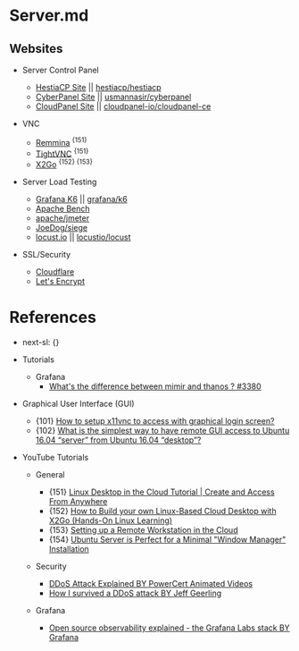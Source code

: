# Server.md

## Websites

* Server Control Panel
  * [HestiaCP Site](https://hestiacp.com/) || [hestiacp/hestiacp](https://github.com/hestiacp/hestiacp)
  * [CyberPanel Site](https://cyberpanel.net/) || [usmannasir/cyberpanel](https://github.com/usmannasir/cyberpanel)
  * [CloudPanel Site](https://www.cloudpanel.io/) || [cloudpanel-io/cloudpanel-ce](https://github.com/cloudpanel-io/cloudpanel-ce)

* VNC
  * [Remmina](https://remmina.org/) <sup>{151}</sup>
  * [TightVNC](https://www.tightvnc.com/) <sup>{151}</sup>
  * [X2Go](https://wiki.x2go.org/doku.php) <sup>{152} {153}</sup>

* Server Load Testing
  * [Grafana K6](https://k6.io/) || [grafana/k6](https://github.com/grafana/k6)
  * [Apache Bench](https://httpd.apache.org/docs/2.4/programs/ab.html)
  * [apache/jmeter](https://github.com/apache/jmeter)
  * [JoeDog/siege](https://github.com/JoeDog/siege/)
  * [locust.io](https://locust.io/) || [locustio/locust](https://github.com/locustio/locust)

* SSL/Security
  * [Cloudflare](https://www.cloudflare.com/)
  * [Let's Encrypt](https://letsencrypt.org/)

# References

* next-sl: {}

* Tutorials

  * Grafana
    * [What's the difference between mimir and thanos ? #3380](https://github.com/grafana/mimir/discussions/3380)

* Graphical User Interface (GUI)
  * {101} [How to setup x11vnc to access with graphical login screen?](https://askubuntu.com/questions/229989/how-to-setup-x11vnc-to-access-with-graphical-login-screen)
  * {102} [What is the simplest way to have remote GUI access to Ubuntu 16.04 “server” from Ubuntu 16.04 “desktop”?](https://askubuntu.com/questions/886313/what-is-the-simplest-way-to-have-remote-gui-access-to-ubuntu-16-04-server-from)

* YouTube Tutorials

  * General
    * {151} [Linux Desktop in the Cloud Tutorial | Create and Access From Anywhere](https://www.youtube.com/watch?v=633OWaW3cyo)
    * {152} [How to Build your own Linux-Based Cloud Desktop with X2Go (Hands-On Linux Learning)](https://www.youtube.com/watch?v=Ly22ZKPGxXs)
    * {153} [Setting up a Remote Workstation in the Cloud](https://www.youtube.com/watch?v=0u73iGlZrbY)
    * {154} [Ubuntu Server is Perfect for a Minimal "Window Manager" Installation](https://www.youtube.com/watch?v=AHvwxc62lDQ)

  * Security
    * [DDoS Attack Explained BY PowerCert Animated Videos](https://www.youtube.com/watch?v=ilhGh9CEIwM)
    * [How I survived a DDoS attack BY Jeff Geerling](https://www.youtube.com/watch?v=VPcYMgTYQs0)

  * Grafana
    * [Open source observability explained - the Grafana Labs stack BY Grafana](https://www.youtube.com/watch?v=WSW1urIXsfA)
